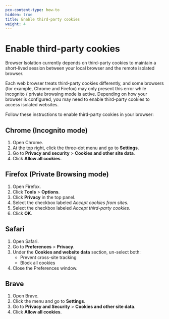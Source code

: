 ```yaml
---
pcx-content-type: how-to
hidden: true
title: Enable third-party cookies
weight: 4
---
```


# Enable third-party cookies

Browser Isolation currently depends on third-party cookies to maintain a short-lived session between your local browser and the remote isolated browser.

Each web browser treats third-party cookies differently, and some browsers (for example, Chrome and Firefox) may only present this error while incognito / private browsing mode is active. Depending on how your browser is configured, you may need to enable third-party cookies to access isolated websites.

Follow these instructions to enable third-party cookies in your browser:

## Chrome (Incognito mode)

1.  Open Chrome.
2.  At the top right, click the three-dot menu and go to **Settings**.
3.  Go to **Privacy and security** > **Cookies and other site data**.
4.  Click **Allow all cookies**.

## Firefox (Private Browsing mode)

1.  Open Firefox.
2.  Click **Tools** > **Options**.
3.  Click **Privacy** in the top panel.
4.  Select the checkbox labeled *Accept cookies from sites*.
5.  Select the checkbox labeled *Accept third-party cookies*.
6.  Click **OK**.

## Safari

1.  Open Safari.
2.  Go to **Preferences** > **Privacy**.
3.  Under the **Cookies and website data** section, un-select both:
    *   Prevent cross-site tracking
    *   Block all cookies
4.  Close the Preferences window.

## Brave

1.  Open Brave.
2.  Click the menu and go to **Settings**.
3.  Go to **Privacy and Security** > **Cookies and other site data**.
4.  Click **Allow all cookies**.
